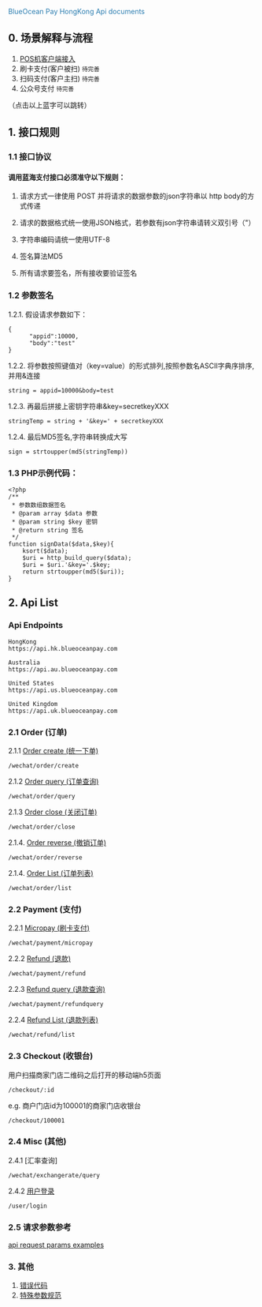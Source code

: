<span style="color:#2b7db0">BlueOcean Pay HongKong Api documents</span>

## 0. 场景解释与流程

1. [POS机客户端接入](scene/pos-client.md)
2. 刷卡支付(客户被扫) `待完善`
3. 扫码支付(客户主扫) `待完善`
4. 公众号支付  `待完善`

（点击以上蓝字可以跳转）

## 1. 接口规则

### 1.1 接口协议

#### 调用蓝海支付接口必须准守以下规则：

1. 请求方式一律使用 POST 并将请求的数据参数的json字符串以 http body的方式传递

2. 请求的数据格式统一使用JSON格式，若参数有json字符串请转义双引号（\"）

3. 字符串编码请统一使用UTF-8

4. 签名算法MD5

5. 所有请求要签名，所有接收要验证签名
  
 
### 1.2 参数签名

1.2.1. 假设请求参数如下：

```
{
      "appid":10000,
      "body":"test"
}
```

1.2.2. 将参数按照键值对（key=value）的形式排列,按照参数名ASCII字典序排序,并用&连接

```
string = appid=10000&body=test
```

1.2.3. 再最后拼接上密钥字符串&key=secretkeyXXX

```
stringTemp = string + '&key=' + secretkeyXXX
```

   
1.2.4. 最后MD5签名,字符串转换成大写

```
sign = strtoupper(md5(stringTemp))
```

  
### 1.3 PHP示例代码：


```
<?php
/**
 * 参数数组数据签名
 * @param array $data 参数
 * @param string $key 密钥
 * @return string 签名
 */
function signData($data,$key){
	ksort($data);
	$uri = http_build_query($data);
	$uri = $uri.'&key='.$key;
	return strtoupper(md5($uri));
}
```
   

## 2. Api List

### Api Endpoints

```
HongKong
https://api.hk.blueoceanpay.com

Australia
https://api.au.blueoceanpay.com

United States
https://api.us.blueoceanpay.com

United Kingdom
https://api.uk.blueoceanpay.com

```


### 2.1 Order (订单)

2.1.1 [Order create (统一下单)](wechat/order-create.md)
 
```
/wechat/order/create
```
    
2.1.2 [Order query (订单查询)](wechat/order-query.md)

```
/wechat/order/query
```

2.1.3 [Order close (关闭订单)](wechat/order-close.md)

```
/wechat/order/close
```

2.1.4. [Order reverse (撤销订单)](wechat/order-reverse.md)

```
/wechat/order/reverse
```

2.1.4. [Order List (订单列表)](wechat/order-list.md)

```
/wechat/order/list
```

### 2.2 Payment (支付)

2.2.1 [Micropay (刷卡支付)](wechat/payment-micropay.md)

    /wechat/payment/micropay
    

2.2.2 [Refund (退款)](wechat/payment-refund.md)

```
/wechat/payment/refund
```

2.2.3 [Refund query (退款查询)](wechat/payment-refundquery.md)

```
/wechat/payment/refundquery
```

2.2.4 [Refund List (退款列表)](wechat/refund-list.md)

```
/wechat/refund/list
```

### 2.3 Checkout (收银台)

用户扫描商家门店二维码之后打开的移动端h5页面

```
/checkout/:id
```
e.g. 商户门店id为100001的商家门店收银台

```
/checkout/100001

```

### 2.4 Misc (其他)

2.4.1 [汇率查询]

```
/wechat/exchangerate/query
```

2.4.2 [用户登录](user-login.md)

```
/user/login
```

### 2.5 请求参数参考

[api request params examples ](wechat/api-request-params-examples.md)


### 3. 其他
1. [错误代码](/wechat/response-code-list.md)
2. [特殊参数规范](/wechat/response-field-list.md)


